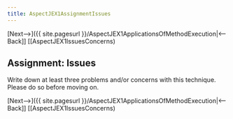 ```yaml
---
title: AspectJEX1AssignmentIssues
---
```

[Next-->]({{ site.pagesurl }}/AspectJEX1ApplicationsOfMethodExecution|<--Back]] [[AspectJEX1IssuesConcerns)

## Assignment: Issues
Write down at least three problems and/or concerns with this technique. Please do so before moving on.

[Next-->]({{ site.pagesurl }}/AspectJEX1ApplicationsOfMethodExecution|<--Back]] [[AspectJEX1IssuesConcerns)
